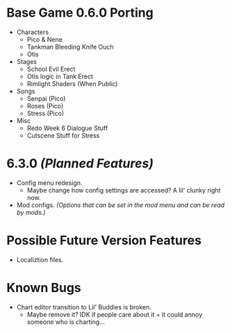 # Base Game 0.6.0 Porting

- Characters
	- Pico & Nene
	- Tankman Bleeding Knife Ouch
	- Otis
- Stages
	- School Evil Erect
	- Otis logic in Tank Erect
	- Rimlight Shaders (When Public)
- Songs
	- Senpai (Pico)
	- Roses (Pico)
	- Stress (Pico)
- Misc
	- Redo Week 6 Dialogue Stuff
	- Cutscene Stuff for Stress

# 6.3.0 *(Planned Features)*

- Config menu redesign.
	- Maybe change how config settings are accessed? A lil' clunky right now.
- Mod configs. *(Options that can be set in the mod menu and can be read by mods.)*

# Possible Future Version Features

- Localiztion files.

# Known Bugs

- Chart editor transition to Lil' Buddies is broken.
	- Maybe remove it? IDK if people care about it + it could annoy someone who is charting...